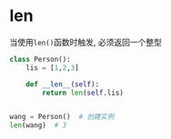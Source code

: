# __len__



当使用`len()`函数时触发, 必须返回一个整型


```python
class Person():
    lis = [1,2,3]

    def __len__(self):
        return len(self.lis)


wang = Person()  # 创建实例
len(wang)  # 3
```